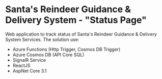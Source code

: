 # Santa's Reindeer Guidance & Delivery System - "Status Page"

Web application to track status of Santa's Reindeer Guidance & Delivery System Services.
The solution use:

- Azure Functions (Http Trigger, Cosmos DB Trigger)
- Azure Cosmos DB (API Core SQL)
- SignalR Service
- ReactJS
- AspNet Core 3.1